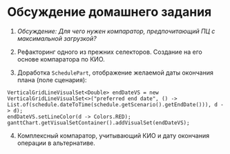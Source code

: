 # Обсуждение домашнего задания

1. *Обсуждение: Для чего нужен компаратор, предпочитающий ПЦ с максимальной загрузкой?*

2. Рефакторинг одного из прежних селекторов. Создание на его основе компаратора по КИО.

3. Доработка `SchedulePart`, отображение желаемой даты окончания плана (поле сценария):

```
VerticalGridLineVisualSet<Double> endDateVS = new VerticalGridLineVisualSet<>("preferred end date", () -> List.of(schedule.dateToTime(schedule.getScenario().getEndDate())), d -> d);
endDateVS.setLineColor(d -> Colors.RED);
ganttChart.getVisualSetContainer().addVisualSet(endDateVS);
```

4. Комплексный компаратор, учитывающий КИО и дату окончания операции в альтернативе.

